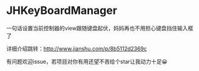 # JHKeyBoardManager
一句话设置当前控制器的view跟随键盘起伏，妈妈再也不用担心键盘挡住输入框了

详细介绍跳转：http://www.jianshu.com/p/8b5112d2369c

有问题欢迎issue，若项目对你有用还望不吝给个star让我动力十足😀
